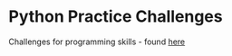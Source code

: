 # Python Practice Challenges
Challenges for programming skills - found [here](https://github.com/gocodeup/codeup_challenges)
